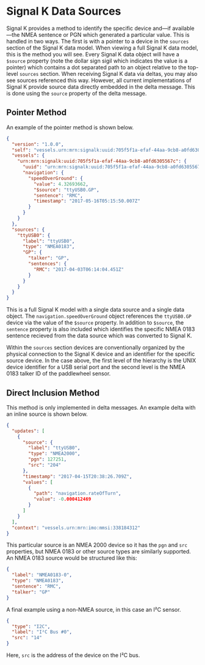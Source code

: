 # Signal K Data Sources

Signal K provides a method to identify the specific device and—if available—the NMEA sentence or PGN which generated a
particular value. This is handled in two ways. The first is with a pointer to a device in the `sources` section of the
Signal K data model. When viewing a full Signal K data model, this is the method you will see. Every Signal K data
object will have a `$source` property (note the dollar sign sigil which indicates the value is a pointer) which
contains a dot separated path to an object relative to the top-level `sources` section. When receiving Signal K data
via deltas, you may also see sources referenced this way. However, all current implementations of Signal K provide
source data directly embedded in the delta message. This is done using the `source` property of the delta message.

## Pointer Method

An example of the pointer method is shown below.

```json
{
  "version": "1.0.0",
  "self": "vessels.urn:mrn:signalk:uuid:705f5f1a-efaf-44aa-9cb8-a0fd6305567c",
  "vessels": {
    "urn:mrn:signalk:uuid:705f5f1a-efaf-44aa-9cb8-a0fd6305567c": {
      "uuid": "urn:mrn:signalk:uuid:705f5f1a-efaf-44aa-9cb8-a0fd6305567c",
      "navigation": {
        "speedOverGround": {
          "value": 4.32693662,
          "$source": "ttyUSB0.GP",
          "sentence": "RMC",
          "timestamp": "2017-05-16T05:15:50.007Z"
        }
      }
    }
  },
  "sources": {
    "ttyUSB0": {
      "label": "ttyUSB0",
      "type": "NMEA0183",
      "GP": {
        "talker": "GP",
        "sentences": {
          "RMC": "2017-04-03T06:14:04.451Z"
        }
      }
    }
  }
}
```

This is a full Signal K model with a single data source and a single data object. The `navigation.speedOverGround`
object references the `ttyUSB0.GP` device via the value of the `$source` property. In addition to `$source`, the
`sentence` property is also included which identifies the specific NMEA 0183 sentence recieved from the data source
which was converted to Signal K.

Within the `sources` section devices are conventionally organized by the physical connection to the Signal K device and
an identifier for the specific source device. In the case above, the first level of the hierarchy is the UNIX device
identifier for a USB serial port and the second level is the NMEA 0183 talker ID of the paddlewheel sensor.

## Direct Inclusion Method

This method is only implemented in delta messages. An example delta with an inline source is shown below.

```json
{
  "updates": [
    {
      "source": {
        "label": "ttyUSB0",
        "type": "NMEA2000",
        "pgn": 127251,
        "src": "204"
      },
      "timestamp": "2017-04-15T20:38:26.709Z",
      "values": [
        {
          "path": "navigation.rateOfTurn",
          "value": -0.000412469
        }
      ]
    }
  ],
  "context": "vessels.urn:mrn:imo:mmsi:338184312"
}
```

This particular source is an NMEA 2000 device so it has the `pgn` and `src` properties, but NMEA 0183 or other source
types are similarly supported. An NMEA 0183 source would be structured like this:

```json
{
  "label": "NMEA0183-0",
  "type": "NMEA0183",
  "sentence": "RMC",
  "talker": "GP"
}
```

A final example using a non-NMEA source, in this case an I²C sensor.

```json
{
  "type": "I2C",
  "label": "I²C Bus #0",
  "src": "14"
}
```

Here, `src` is the address of the device on the I²C bus.
